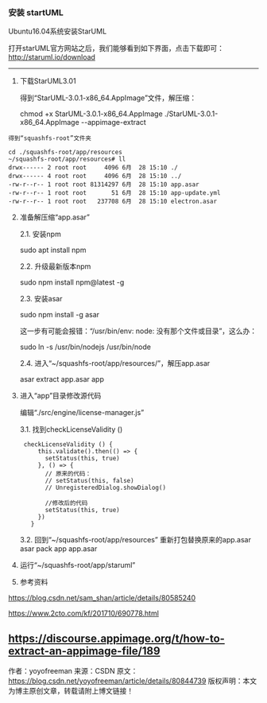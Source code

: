### 安装 startUML

Ubuntu16.04系统安装StarUML

打开starUML官方网站之后，我们能够看到如下界面，点击下载即可：http://staruml.io/download

---------------------
1. 下载StarUML3.01

    得到“StarUML-3.0.1-x86_64.AppImage”文件，解压缩：

    chmod +x StarUML-3.0.1-x86_64.AppImage
    ./StarUML-3.0.1-x86_64.AppImage --appimage-extract


```shell
得到“squashfs-root”文件夹

cd ./squashfs-root/app/resources
~/squashfs-root/app/resources# ll
drwx------ 2 root root     4096 6月  28 15:10 ./
drwx------ 4 root root     4096 6月  28 15:10 ../
-rw-r--r-- 1 root root 81314297 6月  28 15:10 app.asar
-rw-r--r-- 1 root root       51 6月  28 15:10 app-update.yml
-rw-r--r-- 1 root root   237708 6月  28 15:10 electron.asar
```


2. 准备解压缩“app.asar”

    2.1. 安装npm

    sudo apt install npm

    2.2. 升级最新版本npm

    sudo npm install npm@latest -g

    2.3. 安装asar

    sudo npm install -g asar

    这一步有可能会报错：“/usr/bin/env: node: 没有那个文件或目录”，这么办：

    sudo ln -s /usr/bin/nodejs /usr/bin/node


    2.4. 进入“~/squashfs-root/app/resources/”，解压app.asar
    
    asar extract app.asar app

3. 进入“app”目录修改源代码


    编辑“./src/engine/license-manager.js”
    
    3.1. 找到checkLicenseValidity () 
    
        checkLicenseValidity () {
            this.validate().then(() => {
              setStatus(this, true)
            }, () => {
              // 原来的代码：
              // setStatus(this, false) 
              // UnregisteredDialog.showDialog()
         
              //修改后的代码
              setStatus(this, true)
            })
          }


    3.2. 回到“~/squashfs-root/app/resources”
    重新打包替换原来的app.asar
    asar pack app app.asar


4. 运行“~/squashfs-root/app/staruml”



5. 参考资料

https://blog.csdn.net/sam_shan/article/details/80585240

https://www.2cto.com/kf/201710/690778.html

https://discourse.appimage.org/t/how-to-extract-an-appimage-file/189
--------------------- 
作者：yoyofreeman 
来源：CSDN 
原文：https://blog.csdn.net/yoyofreeman/article/details/80844739 
版权声明：本文为博主原创文章，转载请附上博文链接！